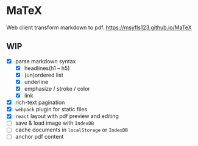 MaTeX
===

Web client transform markdown to pdf.
https://msyfls123.github.io/MaTeX

## WIP

- [x] parse markdown syntax
  - [x] headlines(h1 – h5)
  - [x] (un)ordered list
  - [x] underline
  - [x] emphasize / stroke / color
  - [x] link
- [x] rich-text pagination
- [x] `webpack` plugin for static files
- [x] `react` layout with pdf preview and editing
- [ ] save & load image with `IndexDB`
- [ ] cache documents in `localStorage` or `IndexDB`
- [ ] anchor pdf content
